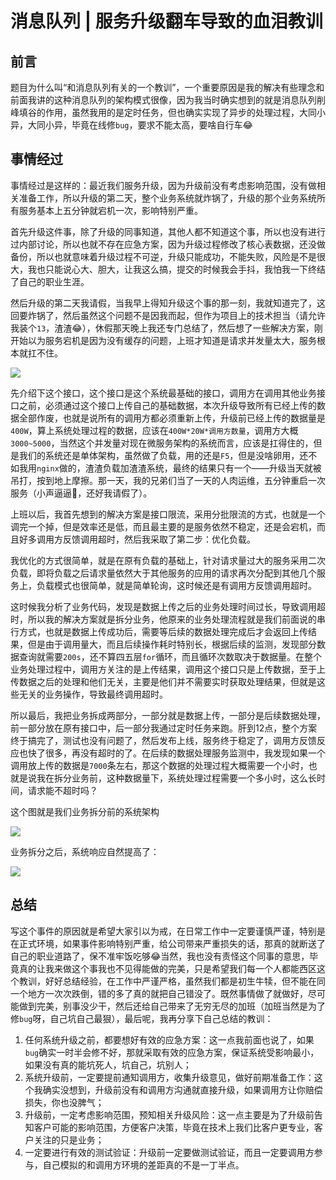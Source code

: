 # 消息队列 | 服务升级翻车导致的血泪教训

## 前言

题目为什么叫“和消息队列有关的一个教训”，一个重要原因是我的解决有些理念和前面我讲的这种消息队列的架构模式很像，因为我当时确实想到的就是消息队列削峰填谷的作用，虽然我用的是定时任务，但也确实实现了异步的处理过程，大同小异，大同小异，毕竟在线修`bug`，要求不能太高，要啥自行车😂

## 事情经过

事情经过是这样的：最近我们服务升级，因为升级前没有考虑影响范围，没有做相关准备工作，所以升级的第二天，整个业务系统就炸锅了，升级的那个业务系统所有服务基本上五分钟就宕机一次，影响特别严重。

首先升级这件事，除了升级的同事知道，其他人都不知道这个事，所以也没有进行过内部讨论，所以也就不存在应急方案，因为升级过程修改了核心表数据，还没做备份，所以也就意味着升级过程不可逆，升级只能成功，不能失败，风险是不是很大，我也只能说心大、胆大，让我这么搞，提交的时候我会手抖，我怕我一下终结了自己的职业生涯。

然后升级的第二天我请假，当我早上得知升级这个事的那一刻，我就知道完了，这回要炸锅了，然后虽然这个问题不是因我而起，但作为项目上的技术担当（请允许我装个`13`，渣渣😂），休假那天晚上我还专门总结了，然后想了一些解决方案，刚开始以为服务宕机是因为没有缓存的问题，上班才知道是请求并发量太大，服务根本就扛不住。

![](https://gitee.com/sysker/picBed/raw/master/20210310213537.png)

先介绍下这个接口，这个接口是这个系统最基础的接口，调用方在调用其他业务接口之前，必须通过这个接口上传自己的基础数据，本次升级导致所有已经上传的数据全部作废，也就是说所有的调用方都必须重新上传，升级前已经上传的数据量是`400W`，算上系统处理过程的数据，应该在`400W*20W*调用方数量`，调用方大概`3000~5000`，当然这个并发量对现在微服务架构的系统而言，应该是扛得住的，但是我们的系统还是单体架构，虽然做了负载，用的还是`F5`，但是没啥卵用，还不如我用`nginx`做的，渣渣负载加渣渣系统，最终的结果只有一个——升级当天就被吊打，按到地上摩擦。那一天，我的兄弟们当了一天的人肉运维，五分钟重启一次服务（小声逼逼🤭，还好我请假了）。

上班以后，我首先想到的解决方案是接口限流，采用分批限流的方式，也就是一个调完一个掉，但是效率还是低，而且最主要的是服务依然不稳定，还是会宕机，而且好多调用方反馈调用超时，然后我采取了第二步：优化负载。

我优化的方式很简单，就是在原有负载的基础上，针对请求量过大的服务采用二次负载，即将负载之后请求量依然大于其他服务的应用的请求再次分配到其他几个服务上，负载模式也很简单，就是简单轮询，这时候还是有调用方反馈调用超时。

这时候我分析了业务代码，发现是数据上传之后的业务处理时间过长，导致调用超时，所以我的解决方案就是拆分业务，他原来的业务处理流程就是我们前面说的串行方式，也就是数据上传成功后，需要等后续的数据处理完成后才会返回上传结果，但是由于调用量大，而且后续操作耗时特别长，根据后续的监测，发现部分数据查询就需要`200s`，还不算四五层`for`循环，而且循环次数取决于数据量。在整个业务处理过程中，调用方关注的是上传结果，调用这个接口只是上传数据，至于上传数据之后的处理和他们无关，主要是他们并不需要实时获取处理结果，但就是这些无关的业务操作，导致最终调用超时。

所以最后，我把业务拆成两部分，一部分就是数据上传，一部分是后续数据处理，前一部分放在原有接口中，后一部分我通过定时任务来跑。肝到12点，整个方案终于搞完了，测试也没有问题了，然后发布上线，服务终于稳定了，调用方反馈反应也快了很多，再没有超时的了。在后续的数据处理服务监测中，我发现如果一个调用放上传的数据是`7000`条左右，那这个数据的处理过程大概需要一个小时，也就是说我在拆分业务前，这种数据量下，系统处理过程需要一个多小时，这么长时间，请求能不超时吗？

这个图就是我们业务拆分前的系统架构

![](https://gitee.com/sysker/picBed/raw/master/20210310221756.png)

业务拆分之后，系统响应自然提高了：

![](https://gitee.com/sysker/picBed/raw/master/20210310221842.png)



## 总结

写这个事件的原因就是希望大家引以为戒，在日常工作中一定要谨慎严谨，特别是在正式环境，如果事件影响特别严重，给公司带来严重损失的话，那真的就断送了自己的职业道路了，保不准牢饭吃够😂当然，我也没有责怪这个同事的意思，毕竟真的让我来做这个事我也不见得能做的完美，只是希望我们每一个人都能西区这个教训，好好总结经验，在工作中严谨严格，虽然我们都是初生牛犊，但不能在同一个地方一次次跌倒，错的多了真的就把自己错没了。既然事情做了就做好，尽可能做到完美，别事没少干，然后还给自己带来了无穷无尽的加班（加班当然是为了修`bug`呀，自己坑自己最狠），最后呢，我再分享下自己总结的教训：

1. 任何系统升级之前，都要想好有效的应急方案：这一点我前面也说了，如果`bug`确实一时半会修不好，那就采取有效的应急方案，保证系统受影响最小，如果没有真的能坑死人，坑自己，坑别人；
2. 系统升级前，一定要提前通知调用方，收集升级意见，做好前期准备工作：这个我确实没想到，升级前没有和调用方沟通就直接升级，如果调用方让你赔偿损失，你也没脾气；
3. 升级前，一定考虑影响范围，预知相关升级风险：这一点主要是为了升级前告知客户可能的影响范围，方便客户决策，毕竟在技术上我们比客户更专业，客户关注的只是业务；
4. 一定要进行有效的测试验证：升级前一定要做测试验证，而且一定要调用方参与，自己模拟的和调用方环境的差距真的不是一丁半点。